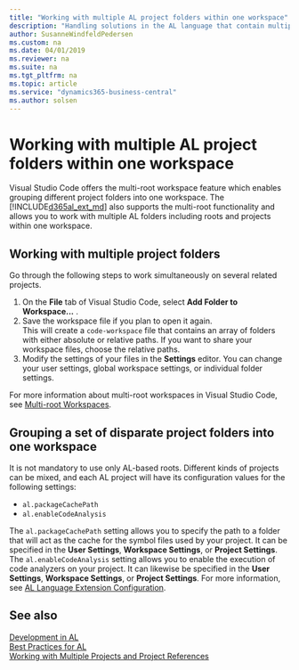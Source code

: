 ```yaml
---
title: "Working with multiple AL project folders within one workspace"
description: "Handling solutions in the AL language that contain multiple projects."
author: SusanneWindfeldPedersen
ms.custom: na
ms.date: 04/01/2019
ms.reviewer: na
ms.suite: na
ms.tgt_pltfrm: na
ms.topic: article
ms.service: "dynamics365-business-central"
ms.author: solsen
---
```


# Working with multiple AL project folders within one workspace
Visual Studio Code offers the multi-root workspace feature which enables grouping different project folders into one workspace. The [!INCLUDE[d365al_ext_md](../includes/d365al_ext_md.md)] also supports the multi-root functionality and allows you to work with multiple AL folders including roots and projects within one workspace. 

## Working with multiple project folders 
Go through the following steps to work simultaneously on several related projects.  

1) On the **File** tab of Visual Studio Code, select **Add Folder to Workspace...** .  
2) Save the workspace file if you plan to open it again.  
This will create a `code-workspace` file that contains an array of folders with either absolute or relative paths. If you want to share your workspace files, choose the relative paths.  
3) Modify the settings of your files in the **Settings** editor. You can change your user settings, global workspace settings, or individual folder settings. 

For more information about multi-root workspaces in Visual Studio Code, see [Multi-root Workspaces](https://code.visualstudio.com/docs/editor/multi-root-workspaces).

## Grouping a set of disparate project folders into one workspace
It is not mandatory to use only AL-based roots. Different kinds of projects can be mixed, and each AL project will have its configuration values for the following settings: 

- `al.packageCachePath`  
- `al.enableCodeAnalysis`

The `al.packageCachePath` setting allows you to specify the path to a folder that will act as the cache for the symbol files used by your project. It can be specified in the **User Settings**, **Workspace Settings**, or **Project Settings**. The `al.enableCodeAnalysis` setting allows you to enable the execution of code analyzers on your project. It can likewise be specified in the **User Settings**, **Workspace Settings**, or **Project Settings**. For more information, see [AL Language Extension Configuration](devenv-al-extension-configuration.md).


## See also 
[Development in AL](devenv-dev-overview.md)  
[Best Practices for AL](../compliance/apptest-bestpracticesforalcode.md)  
[Working with Multiple Projects and Project References](devenv-work-workspace-projects-references.md)  
